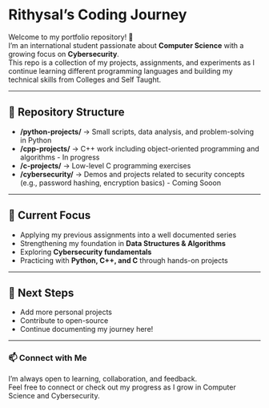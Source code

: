 # Rithysal’s Coding Journey

Welcome to my portfolio repository! 👋  
I’m an international student passionate about **Computer Science** with a growing focus on **Cybersecurity**.  
This repo is a collection of my projects, assignments, and experiments as I continue learning different programming languages and building my technical skills from Colleges and Self Taught.

---

## 📂 Repository Structure
- **/python-projects/** → Small scripts, data analysis, and problem-solving in Python  
- **/cpp-projects/** → C++ work including object-oriented programming and algorithms  -  In progress
- **/c-projects/** → Low-level C programming exercises  
- **/cybersecurity/** → Demos and projects related to security concepts (e.g., password hashing, encryption basics)  - Coming Sooon

---

## 🚀 Current Focus
- Applying my previous assignments into a well documented series
- Strengthening my foundation in **Data Structures & Algorithms**  
- Exploring **Cybersecurity fundamentals**  
- Practicing with **Python, C++, and C** through hands-on projects  

---

## 🌱 Next Steps
- Add more personal projects  
- Contribute to open-source  
- Continue documenting my journey here!  

---

### 📫 Connect with Me
I’m always open to learning, collaboration, and feedback.  
Feel free to connect or check out my progress as I grow in Computer Science and Cybersecurity.  

